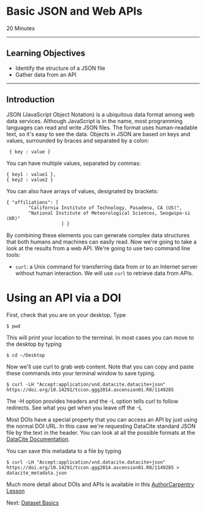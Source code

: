 #  Basic JSON and Web APIs

20 Minutes

---

## Learning Objectives

* Identify the structure of a JSON file
* Gather data from an API

---

## Introduction

JSON (JavaScript Object Notation) is a ubiquitous data format among web data
services.  Although JavaScript is in the name, most programming languages can
read and write JSON files.  The format uses human-readable text, so it's easy
to see the data.  Objects in JSON are based on keys and values, surrounded by
braces and separated by a colon:

```
 { key : value }
```

You can have multiple values, separated by commas:

```
{ key1 : value1 },
{ key2 : value2 }
```

You can also have arrays of values, designated by brackets:

```
{ "affiliations": [
        "California Institute of Technology, Pasadena, CA (US)",
        "National Institute of Meteorological Sciences, Seogwipo-si (KR)"
                    ] }
```

By combining these elements you can generate complex data structures that both
humans and machines can easily read.  Now we're going to take a look at the
results from a web API.  We're going to use two command line tools:

- `curl`: a Unix command for transferring data from or to an Internet server
  without human interaction. We will use `curl` to retrieve data from APIs.

# Using an API via a DOI

First, check that you are on your desktop.  Type

```
$ pwd
```

This will print your location to the terminal.  In most cases you can move to the
desktop by typing

```
$ cd ~/Desktop
```

Now we'll use curl to grab web content.  Note that you can copy and paste these
commands into your terminal window to save typing.

```
$ curl -LH "Accept:application/vnd.datacite.datacite+json" https://doi.org/10.14291/tccon.ggg2014.ascension01.R0/1149285
```

The -H option provides headers and the -L option tells curl to follow
redirects.  See what you get when you leave off the -L

Most DOIs have a special property that you can access an API by just using the
normal DOI URL.  In this case we're requesting DataCite standard JSON file by
the text in the header.  You can look at all the possible formats at the
[DataCite Documentation](https://support.datacite.org/docs/datacite-content-resolver).

You can save this metadata to a file by typing

```
$ curl -LH "Accept:application/vnd.datacite.datacite+json"
https://doi.org/10.14291/tccon.ggg2014.ascension01.R0/1149285 > datacite_metadata.json
```

Much more detail about DOIs and APIs is available in this [AuthorCarpentry Lesson](https://authorcarpentry.github.io/dois-citation-data)

Next: [Dataset Basics](01-basic-dataset.html)
